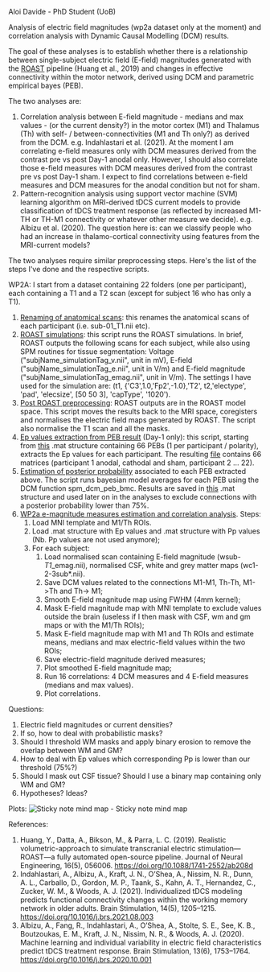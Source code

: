Aloi Davide - PhD Student (UoB)

Analysis of electric field magnitudes (wp2a dataset only at the moment) and correlation analysis with Dynamic Causal Modelling (DCM) results. 

The goal of these analyses is to establish whether there is a relationship between single-subject electric field (E-field) magnitudes generated with the [ROAST](https://github.com/andypotatohy/roast#5-outputs-of-roast-software) pipeline (Huang et al., 2019) and changes in effective connectivity within the motor network, derived using DCM and parametric empirical bayes (PEB). 

The two analyses are:
1) Correlation analysis between E-field magnitude - medians and max values - (or the current density?) in the motor cortex (M1) and Thalamus (Th) with self- / between-connectivities (M1 and Th only?) as derived from the DCM. e.g. Indahlastari et al. (2021). At the moment I am correlating e-field measures only with DCM measures derived from the contrast pre vs post Day-1 anodal only. However, I should also correlate those e-field measures with DCM measures derived from the contrast pre vs post Day-1 sham. I expect to find correlations between e-field measures and DCM measures for the anodal condition but not for sham. 
2) Pattern-recognition analysis using support vector machine (SVM) learning algorithm on MRI-derived tDCS current models to provide classification of tDCS treatment response (as reflected by increased M1-TH or TH-M1 connectivity or whatever other measure we decide). e.g. Albizu et al. (2020). The question here is: can we classify people who had an increase in thalamo-cortical connectivity  using features from the MRI-current models? 


The two analyses require similar preprocessing steps. Here's the list of the steps I've done and the respective scripts.

WP2A: I start from a dataset containing 22 folders (one per participant), each containing a T1 and a T2 scan (except for subject 16 who has only a T1). 

1) [Renaming of anatomical scans](https://github.com/Davi93/wp1_2_roast/blob/main/wp2a_roast_1_rename_scans.py): this renames the anatomical scans of each participant (i.e. sub-01_T1.nii etc). 
2) [ROAST simulations](https://github.com/Davi93/wp1_2_roast/blob/main/wp2a_roast_2_roast_simulation.m): this script runs the ROAST simulations. In brief, ROAST outputs the following scans for each subject, while also using SPM routines for tissue segmentation: Voltage ("subjName_simulationTag_v.nii", unit in mV), E-field ("subjName_simulationTag_e.nii", unit in V/m) and E-field magnitude ("subjName_simulationTag_emag.nii", unit in V/m).
The settings I have used for the simulation are: (t1, {'C3',1.0,'Fp2',-1.0},'T2', t2,'electype', 'pad', 'elecsize', [50 50 3], 'capType', '1020').
3) [Post ROAST preprocessing](https://github.com/Davi93/wp1_2_roast/blob/main/wp2a_roast_3_post_roast_preprocessing.m): ROAST outputs are in the ROAST model space. This script moves the results back to the MRI space, coregisters and normalises the electric field maps generated by ROAST. The script also normalise the T1 scan and all the masks. 
4) [Ep values extraction from PEB result](https://github.com/Davi93/wp1_2_roast/blob/main/wp2a_roast_4_extract_single_dcms.m) (Day-1 only): this script, starting from [this](https://github.com/Davi93/wp1_2_roast/blob/main/wp2a_DCMfiles/PEB_preVsPostDay1.mat) .mat structure containing 66 PEBs (1 per participant / polarity), extracts the Ep values for each participant. The resulting [file](https://github.com/Davi93/wp1_2_roast/blob/main/wp2a_DCMfiles/Day1_all_EPvalues.mat) contains 66 matrices (participant 1 anodal, cathodal and sham, participant 2 ... 22).
5) [Estimation of posterior probability](https://github.com/Davi93/wp1_2_roast/blob/main/wp2a_roast_5_single_subject_BMA.m) associated to each PEB extracted above. The script runs bayesian model averages for each PEB using the DCM function spm_dcm_peb_bmc. Results are saved in [this](https://github.com/Davi93/wp1_2_roast/blob/main/wp2a_DCMfiles/PEB_preVsPostDay1.mat) .mat structure and used later on in the analyses to exclude connections with a posterior probability lower than 75%. 
6) [WP2a e-magnitude measures estimation and correlation analysis](https://github.com/Davi93/wp1_2_roast/blob/main/wp2a_roast_6_data_analysis.ipynb).
Steps: 
   1) Load MNI template and M1/Th ROIs.
   2) Load .mat structure with Ep values and .mat structure with Pp values (Nb. Pp values are not used anymore); 
   3) For each subject: 
      1) Load normalised scan containing E-field magnitude (wsub-*_T1_*_emag.nii), normalised CSF, white and grey matter maps (wc1-2-3sub*.nii).
      2) Save DCM values related to the connections M1-M1, Th-Th, M1->Th and Th-> M1;
      3) Smooth E-field magnitude map using FWHM (4mm kernel); 
      4) Mask E-field magnitude map with MNI template to exclude values outside the brain (useless if I then mask with CSF, wm and gm maps or with the M1/Th ROIs);
      5) Mask E-field magnitude map with M1 and Th ROIs and estimate means, medians and max electric-field values within the two ROIs; 
      6) Save electric-field magnitude derived measures;
      7) Plot smoothed E-field magnitude map;
      8) Run 16 correlations: 4 DCM measures and 4 E-field measures (medians and max values).
      9) Plot correlations.

Questions: 
1) Electric field magnitudes or current densities? 
2) If so, how to deal with probabilistic masks?
3) Should I threshold WM masks and apply binary erosion to remove the overlap between WM and GM?
4) How to deal with Ep values which corresponding Pp is lower than our threshold (75%?)
5) Should I mask out CSF tissue? Should I use a binary map containing only WM and GM?
6) Hypotheses? Ideas?


Plots:
![Sticky note mind map - Sticky note mind map](https://user-images.githubusercontent.com/4202630/148744899-831ed72d-4f5a-4428-aa23-046fffadbbda.png)





References:
1) Huang, Y., Datta, A., Bikson, M., & Parra, L. C. (2019). Realistic volumetric-approach to simulate transcranial electric stimulation—ROAST—a fully automated open-source pipeline. Journal of Neural Engineering, 16(5), 056006. https://doi.org/10.1088/1741-2552/ab208d
2) Indahlastari, A., Albizu, A., Kraft, J. N., O’Shea, A., Nissim, N. R., Dunn, A. L., Carballo, D., Gordon, M. P., Taank, S., Kahn, A. T., Hernandez, C., Zucker, W. M., & Woods, A. J. (2021). Individualized tDCS modeling predicts functional connectivity changes within the working memory network in older adults. Brain Stimulation, 14(5), 1205–1215. https://doi.org/10.1016/j.brs.2021.08.003
3) Albizu, A., Fang, R., Indahlastari, A., O’Shea, A., Stolte, S. E., See, K. B., Boutzoukas, E. M., Kraft, J. N., Nissim, N. R., & Woods, A. J. (2020). Machine learning and individual variability in electric field characteristics predict tDCS treatment response. Brain Stimulation, 13(6), 1753–1764. https://doi.org/10.1016/j.brs.2020.10.001

